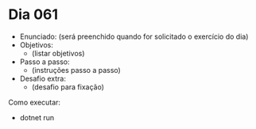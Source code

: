 # Dia 061

- Enunciado: (será preenchido quando for solicitado o exercício do dia)
- Objetivos:
  - (listar objetivos)
- Passo a passo:
  - (instruções passo a passo)
- Desafio extra:
  - (desafio para fixação)

Como executar:
- dotnet run
